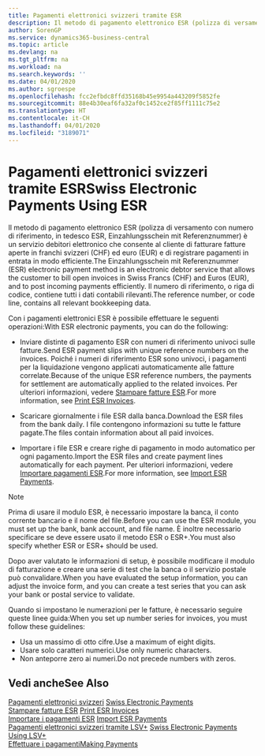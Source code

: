 ```yaml
---
title: Pagamenti elettronici svizzeri tramite ESR
description: Il metodo di pagamento elettronico ESR (polizza di versamento con numero di riferimento, in tedesco ESR, Einzahlungsschein mit Referenznummer) è un servizio debitori elettronico che consente al cliente di fatturare fatture aperte in franchi svizzeri (CHF) ed euro (EUR) e di registrare pagamenti in entrata in modo efficiente.
author: SorenGP
ms.service: dynamics365-business-central
ms.topic: article
ms.devlang: na
ms.tgt_pltfrm: na
ms.workload: na
ms.search.keywords: ''
ms.date: 04/01/2020
ms.author: sgroespe
ms.openlocfilehash: fcc2efbdc8ffd35168b45e9954a443209f5852fe
ms.sourcegitcommit: 88e4b30eaf6fa32af0c1452ce2f85ff1111c75e2
ms.translationtype: HT
ms.contentlocale: it-CH
ms.lasthandoff: 04/01/2020
ms.locfileid: "3189071"
---
```

# <a name="swiss-electronic-payments-using-esr"></a><span data-ttu-id="a9c26-103">Pagamenti elettronici svizzeri tramite ESR</span><span class="sxs-lookup"><span data-stu-id="a9c26-103">Swiss Electronic Payments Using ESR</span></span>
<span data-ttu-id="a9c26-104">Il metodo di pagamento elettronico ESR (polizza di versamento con numero di riferimento, in tedesco ESR, Einzahlungsschein mit Referenznummer) è un servizio debitori elettronico che consente al cliente di fatturare fatture aperte in franchi svizzeri (CHF) ed euro (EUR) e di registrare pagamenti in entrata in modo efficiente.</span><span class="sxs-lookup"><span data-stu-id="a9c26-104">The Einzahlungsschein mit Referenznummer (ESR) electronic payment method is an electronic debtor service that allows the customer to bill open invoices in Swiss Francs (CHF) and Euros (EUR), and to post incoming payments efficiently.</span></span> <span data-ttu-id="a9c26-105">Il numero di riferimento, o riga di codice, contiene tutti i dati contabili rilevanti.</span><span class="sxs-lookup"><span data-stu-id="a9c26-105">The reference number, or code line, contains all relevant bookkeeping data.</span></span>  

<span data-ttu-id="a9c26-106">Con i pagamenti elettronici ESR è possibile effettuare le seguenti operazioni:</span><span class="sxs-lookup"><span data-stu-id="a9c26-106">With ESR electronic payments, you can do the following:</span></span>  

- <span data-ttu-id="a9c26-107">Inviare distinte di pagamento ESR con numeri di riferimento univoci sulle fatture.</span><span class="sxs-lookup"><span data-stu-id="a9c26-107">Send ESR payment slips with unique reference numbers on the invoices.</span></span> <span data-ttu-id="a9c26-108">Poiché i numeri di riferimento ESR sono univoci, i pagamenti per la liquidazione vengono applicati automaticamente alle fatture correlate.</span><span class="sxs-lookup"><span data-stu-id="a9c26-108">Because of the unique ESR reference numbers, the payments for settlement are automatically applied to the related invoices.</span></span> <span data-ttu-id="a9c26-109">Per ulteriori informazioni, vedere [Stampare fatture ESR](how-to-print-esr-invoices.md).</span><span class="sxs-lookup"><span data-stu-id="a9c26-109">For more information, see [Print ESR Invoices](how-to-print-esr-invoices.md).</span></span>  

- <span data-ttu-id="a9c26-110">Scaricare giornalmente i file ESR dalla banca.</span><span class="sxs-lookup"><span data-stu-id="a9c26-110">Download the ESR files from the bank daily.</span></span> <span data-ttu-id="a9c26-111">I file contengono informazioni su tutte le fatture pagate.</span><span class="sxs-lookup"><span data-stu-id="a9c26-111">The files contain information about all paid invoices.</span></span>  

- <span data-ttu-id="a9c26-112">Importare i file ESR e creare righe di pagamento in modo automatico per ogni pagamento.</span><span class="sxs-lookup"><span data-stu-id="a9c26-112">Import the ESR files and create payment lines automatically for each payment.</span></span> <span data-ttu-id="a9c26-113">Per ulteriori informazioni, vedere [Importare pagamenti ESR](how-to-import-esr-payments.md).</span><span class="sxs-lookup"><span data-stu-id="a9c26-113">For more information, see [Import ESR Payments](how-to-import-esr-payments.md).</span></span>  

> [!NOTE]  
>  <span data-ttu-id="a9c26-114">Prima di usare il modulo ESR, è necessario impostare la banca, il conto corrente bancario e il nome del file.</span><span class="sxs-lookup"><span data-stu-id="a9c26-114">Before you can use the ESR module, you must set up the bank, bank account, and file name.</span></span> <span data-ttu-id="a9c26-115">È inoltre necessario specificare se deve essere usato il metodo ESR o ESR+.</span><span class="sxs-lookup"><span data-stu-id="a9c26-115">You must also specify whether ESR or ESR+ should be used.</span></span>

<span data-ttu-id="a9c26-116">Dopo aver valutato le informazioni di setup, è possibile modificare il modulo di fatturazione e creare una serie di test che la banca o il servizio postale può convalidare.</span><span class="sxs-lookup"><span data-stu-id="a9c26-116">When you have evaluated the setup information, you can adjust the invoice form, and you can create a test series that you can ask your bank or postal service to validate.</span></span>  

<span data-ttu-id="a9c26-117">Quando si impostano le numerazioni per le fatture, è necessario seguire queste linee guida:</span><span class="sxs-lookup"><span data-stu-id="a9c26-117">When you set up number series for invoices, you must follow these guidelines:</span></span>  

- <span data-ttu-id="a9c26-118">Usa un massimo di otto cifre.</span><span class="sxs-lookup"><span data-stu-id="a9c26-118">Use a maximum of eight digits.</span></span>  
- <span data-ttu-id="a9c26-119">Usare solo caratteri numerici.</span><span class="sxs-lookup"><span data-stu-id="a9c26-119">Use only numeric characters.</span></span>  
- <span data-ttu-id="a9c26-120">Non anteporre zero ai numeri.</span><span class="sxs-lookup"><span data-stu-id="a9c26-120">Do not precede numbers with zeros.</span></span>  

## <a name="see-also"></a><span data-ttu-id="a9c26-121">Vedi anche</span><span class="sxs-lookup"><span data-stu-id="a9c26-121">See Also</span></span>  
 <span data-ttu-id="a9c26-122">[Pagamenti elettronici svizzeri](swiss-electronic-payments.md) </span><span class="sxs-lookup"><span data-stu-id="a9c26-122">[Swiss Electronic Payments](swiss-electronic-payments.md) </span></span>  
 <span data-ttu-id="a9c26-123">[Stampare fatture ESR](how-to-print-esr-invoices.md) </span><span class="sxs-lookup"><span data-stu-id="a9c26-123">[Print ESR Invoices](how-to-print-esr-invoices.md) </span></span>  
 <span data-ttu-id="a9c26-124">[Importare i pagamenti ESR](how-to-import-esr-payments.md) </span><span class="sxs-lookup"><span data-stu-id="a9c26-124">[Import ESR Payments](how-to-import-esr-payments.md) </span></span>  
 <span data-ttu-id="a9c26-125">[Pagamenti elettronici svizzeri tramite LSV+](swiss-electronic-payments-using-lsv-.md) </span><span class="sxs-lookup"><span data-stu-id="a9c26-125">[Swiss Electronic Payments Using LSV+](swiss-electronic-payments-using-lsv-.md) </span></span>  
 [<span data-ttu-id="a9c26-126">Effettuare i pagamenti</span><span class="sxs-lookup"><span data-stu-id="a9c26-126">Making Payments</span></span>](../../payables-make-payments.md)
